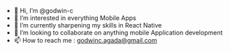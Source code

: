 - 👋 Hi, I’m @godwin-c
- 👀 I’m interested in everything Mobile Apps
- 🌱 I’m currently sharpening my skills in React Native
- 💞️ I’m looking to collaborate on anything mobile Application development
- 📫 How to reach me : godwinc.agada@gmail.com

<!---
godwin-c/godwin-c is a ✨ special ✨ repository because its `README.md` (this file) appears on your GitHub profile.
You can click the Preview link to take a look at your changes.
--->
